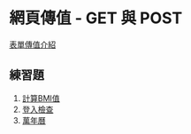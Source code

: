 # 網頁傳值 - GET 與 POST

[表單傳值介紹](https://mackliu.github.io/php-book/2021/09/21/php-lesson-01/)

## 練習題
1. [計算BMI值](./bmi)
1. [登入檢查](./login)
1. [萬年曆](./calendar)